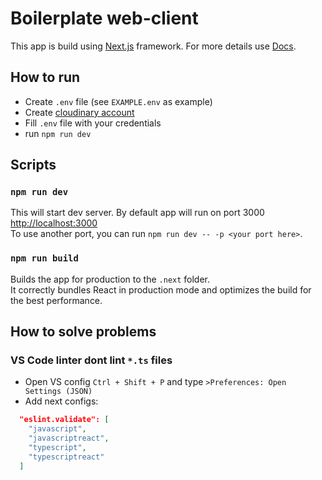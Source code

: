 # Boilerplate web-client

This app is build using [Next.js](https://nextjs.org) framework. For more details use [Docs](https://nextjs.org).

## How to run

- Create `.env` file (see `EXAMPLE.env` as example)
- Create [cloudinary account](https://cloudinary.com/)
- Fill `.env` file with your credentials
- run `npm run dev`

## Scripts

### `npm run dev`

This will start dev server. By default app will run on port 3000 [http://localhost:3000](http://localhost:3000)<br>
To use another port, you can run `npm run dev -- -p <your port here>`.

### `npm run build`

Builds the app for production to the `.next` folder.<br>
It correctly bundles React in production mode and optimizes the build for the best performance.

## How to solve problems

### VS Code linter dont lint `*.ts` files

- Open VS config `Ctrl + Shift + P` and type `>Preferences: Open Settings (JSON)`
- Add next configs:

```json
  "eslint.validate": [
    "javascript",
    "javascriptreact",
    "typescript",
    "typescriptreact"
  ]
```
